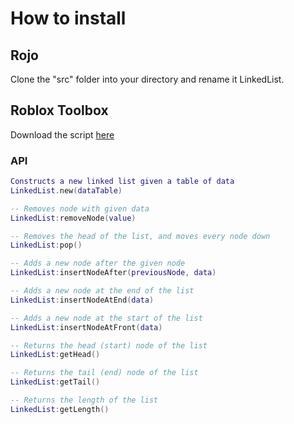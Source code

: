 # How to install
## Rojo
Clone the "src" folder into your directory and rename it LinkedList.
## Roblox Toolbox
Download the script [here](https://www.roblox.com/library/5823200713/LinkedList)

### API
```lua
Constructs a new linked list given a table of data
LinkedList.new(dataTable)

-- Removes node with given data
LinkedList:removeNode(value)

-- Removes the head of the list, and moves every node down
LinkedList:pop()

-- Adds a new node after the given node
LinkedList:insertNodeAfter(previousNode, data)

-- Adds a new node at the end of the list
LinkedList:insertNodeAtEnd(data)

-- Adds a new node at the start of the list
LinkedList:insertNodeAtFront(data)

-- Returns the head (start) node of the list
LinkedList:getHead()

-- Returns the tail (end) node of the list
LinkedList:getTail()

-- Returns the length of the list
LinkedList:getLength()
```

